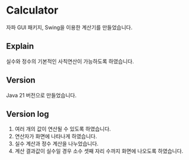 # Calculator
자파 GUI 패키지, Swing을 이용한 계산기를 만들었습니다.

## Explain
실수와 정수의 기본적인 사칙연산이 가능하도록 하였습니다.

## Version
Java 21 버전으로 만들었습니다.

## Version log
1. 여러 개의 값이 연산될 수 있도록 하였습니다.
2. 연산자가 화면에 나타나게 하였습니다.
3. 실수 계산과 정수 계산을 나누었습니다.
4. 계산 결과값이 실수일 경우 소수 셋째 자리 수까지 화면에 나오도록 하였습니다.
